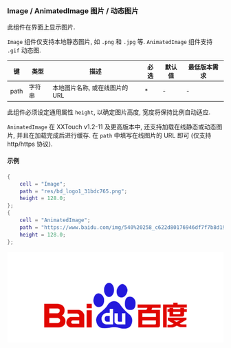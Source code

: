 ### Image / AnimatedImage 图片 / 动态图片

此组件在界面上显示图片.

`Image` 组件仅支持本地静态图片, 如 `.png` 和 `.jpg` 等. `AnimatedImage` 组件支持 `.gif` 动态图.

|键|类型|描述|必选|默认值|最低版本需求|
|---|---|---|---|---|---|
|path|字符串|本地图片名称, 或在线图片的 URL|*|\-|\-|

此组件必须设定通用属性 `height`, 以确定图片高度, 宽度将保持比例自动适应.

`AnimatedImage` 在 XXTouch v1.2-11 及更高版本中, 还支持加载在线静态或动态图片, 并且在加载完成后进行缓存. 在 `path` 中填写在线图片的 URL 即可 (仅支持 http/https 协议).


#### 示例

``` lua
{
    cell = "Image";
    path = "res/bd_logo1_31bdc765.png";
    height = 128.0;
};
{
    cell = "AnimatedImage";
    path = "https://www.baidu.com/img/540%20258_c622d80176946df7f7b8d1997edf57d4.gif";
    height = 128.0;
};
```

![XUI-Image.png](XUIScreenshots/XUI-Image.png)

